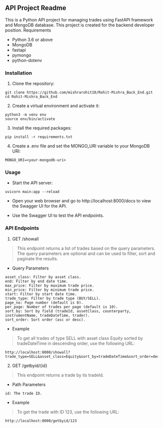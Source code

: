 ## API Project Readme

This is a Python API project for managing trades using FastAPI framework and MongoDB database. This project is created for the backend developer position.
Requirements

- Python 3.6 or above
- MongoDB
- fastapi
- pymongo
- python-dotenv

### Installation

1. Clone the repository:

```
git clone https://github.com/mishrarohit10/Rohit-Mishra_Back_End.git
cd Rohit-Mishra_Back_End
```

2. Create a virtual environment and activate it:

```
python3 -m venv env
source env/bin/activate
```

3. Install the required packages:

```
pip install -r requirements.txt
```

4. Create a .env file and set the MONGO_URI variable to your MongoDB URI:

```
MONGO_URI=<your-mongodb-uri>
```

### Usage

- Start the API server:

```
uvicorn main:app --reload
```

- Open your web browser and go to http://localhost:8000/docs to view the Swagger UI for the API.

- Use the Swagger UI to test the API endpoints.

### API Endpoints
1. GET /showall

> This endpoint returns a list of trades based on the query parameters. The query parameters are optional and can be used to filter, sort and paginate the results.

- Query Parameters

```
asset_class: Filter by asset class.
end: Filter by end date time.
max_price: Filter by maximum trade price.
min_price: Filter by minimum trade price.
start: Filter by start date time.
trade_type: Filter by trade type (BUY/SELL).
page_no: Page number (default is 0).
per_page: Number of trades per page (default is 10).
sort_by: Sort by field (tradeId, assetClass, counterparty, instrumentName, tradeDateTime, trader).
sort_order: Sort order (asc or desc).
```

- Example

> To get all trades of type SELL with asset class Equity sorted by tradeDateTime in descending order, use the following URL:

```
http://localhost:8000/showall?trade_type=SELL&asset_class=Equity&sort_by=tradeDateTime&sort_order=desc
```

2. GET /getbyid/{id}

> This endpoint returns a trade by its tradeId.

- Path Parameters
```
id: The trade ID.
```
- Example

> To get the trade with ID 123, use the following URL:

```
http://localhost:8000/getbyid/123
```